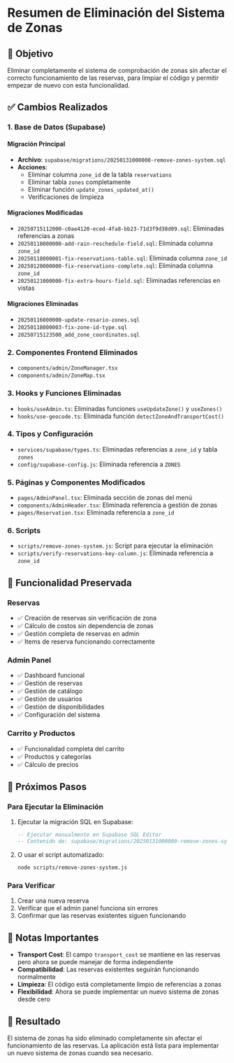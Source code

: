 # Resumen de Eliminación del Sistema de Zonas

## 🎯 Objetivo
Eliminar completamente el sistema de comprobación de zonas sin afectar el correcto funcionamiento de las reservas, para limpiar el código y permitir empezar de nuevo con esta funcionalidad.

## ✅ Cambios Realizados

### 1. Base de Datos (Supabase)

#### Migración Principal
- **Archivo**: `supabase/migrations/20250131000000-remove-zones-system.sql`
- **Acciones**:
  - Eliminar columna `zone_id` de la tabla `reservations`
  - Eliminar tabla `zones` completamente
  - Eliminar función `update_zones_updated_at()`
  - Verificaciones de limpieza

#### Migraciones Modificadas
- `20250715112000-c0ae4120-eced-4fa8-bb23-71d3f9d38d09.sql`: Eliminadas referencias a zonas
- `20250118000000-add-rain-reschedule-field.sql`: Eliminada columna `zone_id`
- `20250118000001-fix-reservations-table.sql`: Eliminada columna `zone_id`
- `20250120000000-fix-reservations-complete.sql`: Eliminada columna `zone_id`
- `20250121000000-fix-extra-hours-field.sql`: Eliminadas referencias en vistas

#### Migraciones Eliminadas
- `20250116000000-update-rosario-zones.sql`
- `20250118000003-fix-zone-id-type.sql`
- `20250715123500_add_zone_coordinates.sql`

### 2. Componentes Frontend Eliminados
- `components/admin/ZoneManager.tsx`
- `components/admin/ZoneMap.tsx`

### 3. Hooks y Funciones Eliminadas
- `hooks/useAdmin.ts`: Eliminadas funciones `useUpdateZone()` y `useZones()`
- `hooks/use-geocode.ts`: Eliminada función `detectZoneAndTransportCost()`

### 4. Tipos y Configuración
- `services/supabase/types.ts`: Eliminadas referencias a `zone_id` y tabla `zones`
- `config/supabase-config.js`: Eliminada referencia a `ZONES`

### 5. Páginas y Componentes Modificados
- `pages/AdminPanel.tsx`: Eliminada sección de zonas del menú
- `components/AdminHeader.tsx`: Eliminada referencia a gestión de zonas
- `pages/Reservation.tsx`: Eliminada referencia a `zone_id`

### 6. Scripts
- `scripts/remove-zones-system.js`: Script para ejecutar la eliminación
- `scripts/verify-reservations-key-column.js`: Eliminada referencia a `zone_id`

## 🔧 Funcionalidad Preservada

### Reservas
- ✅ Creación de reservas sin verificación de zona
- ✅ Cálculo de costos sin dependencia de zonas
- ✅ Gestión completa de reservas en admin
- ✅ Items de reserva funcionando correctamente

### Admin Panel
- ✅ Dashboard funcional
- ✅ Gestión de reservas
- ✅ Gestión de catálogo
- ✅ Gestión de usuarios
- ✅ Gestión de disponibilidades
- ✅ Configuración del sistema

### Carrito y Productos
- ✅ Funcionalidad completa del carrito
- ✅ Productos y categorías
- ✅ Cálculo de precios

## 🚀 Próximos Pasos

### Para Ejecutar la Eliminación
1. Ejecutar la migración SQL en Supabase:
   ```sql
   -- Ejecutar manualmente en Supabase SQL Editor
   -- Contenido de: supabase/migrations/20250131000000-remove-zones-system.sql
   ```

2. O usar el script automatizado:
   ```bash
   node scripts/remove-zones-system.js
   ```

### Para Verificar
1. Crear una nueva reserva
2. Verificar que el admin panel funciona sin errores
3. Confirmar que las reservas existentes siguen funcionando

## 📝 Notas Importantes

- **Transport Cost**: El campo `transport_cost` se mantiene en las reservas pero ahora se puede manejar de forma independiente
- **Compatibilidad**: Las reservas existentes seguirán funcionando normalmente
- **Limpieza**: El código está completamente limpio de referencias a zonas
- **Flexibilidad**: Ahora se puede implementar un nuevo sistema de zonas desde cero

## 🎉 Resultado
El sistema de zonas ha sido eliminado completamente sin afectar el funcionamiento de las reservas. La aplicación está lista para implementar un nuevo sistema de zonas cuando sea necesario. 